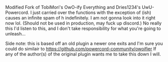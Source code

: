 Modified Fork of TobiMori's OwO-ify Everything and Dries1234's UwU-Powercord.
I just carried over the functions with the exception of (ish) causes an infinite spam of h indefinitely. I am not gonna look into it right now lol.
(Should not be used in production, may fuck up discord.)
No really this I'd listen to this, and I don't take responsibility for what you're going to unleash...

Side note: this is based off an old plugin a newer one exits and I'm sure you could do similair to https://github.com/powercord-community/owoifier
If any of the author(s) of the original plugin wants me to take this down I will.
